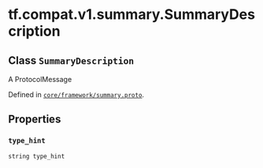 <div itemscope itemtype="http://developers.google.com/ReferenceObject">
<meta itemprop="name" content="tf.compat.v1.summary.SummaryDescription" />
<meta itemprop="path" content="Stable" />
<meta itemprop="property" content="type_hint"/>
</div>

# tf.compat.v1.summary.SummaryDescription

## Class `SummaryDescription`

A ProtocolMessage





Defined in [`core/framework/summary.proto`](/code/stable/tensorflow/core/framework/summary.proto).

<!-- Placeholder for "Used in" -->


## Properties

<h3 id="type_hint"><code>type_hint</code></h3>

`string type_hint`




